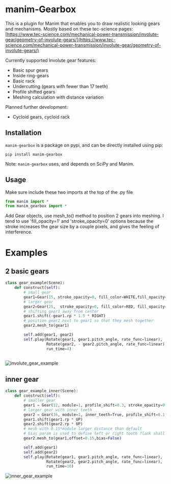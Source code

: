 # manim-Gearbox
This is a plugin for Manim that enables you to draw realistic looking gears and mechanisms.
Mostly based on these tec-science pages:
[https://www.tec-science.com/mechanical-power-transmission/involute-gear/geometry-of-involute-gears/](https://www.tec-science.com/mechanical-power-transmission/involute-gear/geometry-of-involute-gears/)

Currently supported Involute gear features:
- Basic spur gears
- Inside ring-gears
- Basic rack
- Undercutting (gears with fewer than 17 teeth)
- Profile shifted gears
- Meshing calculation with distance variation

Planned further development:
- Cycloid gears, cycloid rack


## Installation
`manim-gearbox` is a package on pypi, and can be directly installed using pip:
```
pip install manim-gearbox
```
Note: `manim-gearbox` uses, and depends on SciPy and Manim.

## Usage
Make sure include these two imports at the top of the .py file
```py
from manim import *
from manim_gearbox import *
```
Add Gear objects, use mesh_to() method to position 2 gears into meshing.
I tend to use 'fill_opacity=1' and 'stroke_opacity=0' options because the stroke increases the gear size by a couple pixels, and gives the feeling of interference.

# Examples

## 2 basic gears

```py
class gear_example(Scene):
	def construct(self):
		# small gear
		gear1=Gear(15, stroke_opacity=0, fill_color=WHITE,fill_opacity=1)
		# larger gear
		gear2=Gear(25,  stroke_opacity=0, fill_color=RED, fill_opacity=1)
		# shifting gear1 away from center
		gear1.shift(-gear1.rp * 1.5 * RIGHT)
		# position gear2 next to gear1 so that they mesh together
		gear2.mesh_to(gear1)

		self.add(gear1, gear2)
		self.play(Rotate(gear1, gear1.pitch_angle, rate_func=linear),
				  Rotate(gear2, - gear2.pitch_angle, rate_func=linear),
				  run_time=4)
		
```
![involute_gear_example](/media/involute_gear_example.gif)

## inner gear

```py
class gear_example_inner(Scene):
    def construct(self):
        # smaller gear
        gear1 = Gear(12, module=1, profile_shift=0.3, stroke_opacity=0, fill_color=WHITE,fill_opacity=1)
        # larger gear with inner teeth
        gear2 = Gear(36, module=1, inner_teeth=True, profile_shift=0.1, stroke_opacity=0, fill_color=RED, fill_opacity=1)
        gear1.shift(gear1.rp * UP)
        gear2.shift(gear2.rp * UP)
        # mesh with 0.15*module larger distance than default
        # bias param is used to define left or right tooth flank shall engage if there is offset and play
        gear2.mesh_to(gear1,offset=0.15,bias=False)

        self.add(gear1)
        self.add(gear2)
        self.play(Rotate(gear1, gear1.pitch_angle, rate_func=linear),
                  Rotate(gear2, gear2.pitch_angle, rate_func=linear),
                  run_time=10)

```
![inner_gear_example](/media/inner_gear_example.gif)
